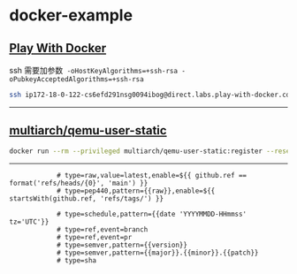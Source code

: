 # docker-example

## [Play With Docker](http://labs.play-with-docker.com/)
ssh 需要加参数` -oHostKeyAlgorithms=+ssh-rsa -oPubkeyAcceptedAlgorithms=+ssh-rsa`
```bash
ssh ip172-18-0-122-cs6efd291nsg0094ibog@direct.labs.play-with-docker.com -oHostKeyAlgorithms=+ssh-rsa -oPubkeyAcceptedAlgorithms=+ssh-rsa
```

---

## [multiarch/qemu-user-static](https://github.com/multiarch/qemu-user-static)
```bash
docker run --rm --privileged multiarch/qemu-user-static:register --reset
```

---
```         
            # type=raw,value=latest,enable=${{ github.ref == format('refs/heads/{0}', 'main') }}
            # type=pep440,pattern={{raw}},enable=${{ startsWith(github.ref, 'refs/tags/') }}

            # type=schedule,pattern={{date 'YYYYMMDD-HHmmss' tz='UTC'}}
            # type=ref,event=branch
            # type=ref,event=pr
            # type=semver,pattern={{version}}
            # type=semver,pattern={{major}}.{{minor}}.{{patch}}
            # type=sha
```